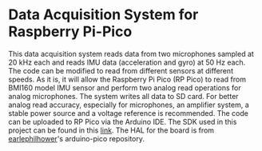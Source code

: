# Data Acquisition System for Raspberry Pi-Pico
This data acquisition system reads data from two microphones sampled at 20 kHz each and reads IMU data (acceleration and gyro) at 50 Hz each. The code can be modified to read from different sensors at different speeds. As it is, it will allow the Raspberry Pi Pico (RP Pico) to read from BMI160 model IMU sensor and perform two analog read operations for analog microphones. The system writes all data to SD card. For better analog read accuracy, especially for microphones, an amplifier system, a stable power source and a voltage reference is recommended. The code can be uploaded to RP Pico via the Arduino IDE. The SDK used in this project can be found in this [link](https://github.com/raspberrypi/pico-sdk). The HAL for the board is from [earlephilhower](https://github.com/earlephilhower/arduino-pico)'s arduino-pico repository.
